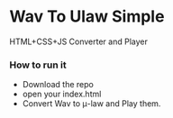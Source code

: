 # Wav To Ulaw Simple

HTML+CSS+JS Converter and Player

### How to run it
- Download the repo
- open your index.html
- Convert Wav to μ-law and Play them.